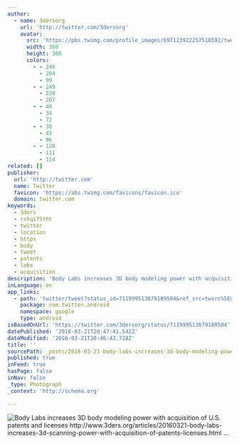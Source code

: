 ```yaml
---
author:
  - name: 3dersorg
    url: 'http://twitter.com/3dersorg'
    avatar:
      src: 'https://pbs.twimg.com/profile_images/697123922257518592/twesICYY_400x400.jpg'
      width: 360
      height: 360
      colors:
        - - 246
          - 204
          - 99
        - - 249
          - 238
          - 207
        - - 40
          - 34
          - 72
        - - 38
          - 43
          - 96
        - - 128
          - 111
          - 114
related: []
publisher:
  url: 'http://twitter.com'
  name: Twitter
  favicon: 'https://abs.twimg.com/favicons/favicon.ico'
  domain: twitter.com
keywords:
  - 3ders
  - rshqi75tht
  - twitter
  - location
  - https
  - body
  - tweet
  - patents
  - labs
  - acquisition
description: 'Body Labs increases 3D body modeling power with acquisition of U.S. patents and licenses http://www.3ders.org/articles/20160321-body-labs-increases-3d-scanning-power-with-acquisition-of-patents-licenses.html ...'
inLanguage: en
app_links:
  - path: 'twitter/tweet?status_id=711999513079189504&ref_src=twsrc%5Egoogle%7Ctwcamp%5Eandroidseo%7Ctwgr%5Estatus%7Ctwterm%5E711999513079189504'
    package: com.twitter.android
    namespace: google
    type: android
isBasedOnUrl: 'https://twitter.com/3dersorg/status/711999513079189504'
datePublished: '2016-03-21T20:47:41.542Z'
dateModified: '2016-03-21T20:46:42.728Z'
title: ''
sourcePath: _posts/2016-03-21-body-labs-increases-3d-body-modeling-power-with-acquisition.md
published: true
inFeed: true
hasPage: false
inNav: false
_type: Photograph
_context: 'http://schema.org'

---
```

![Body Labs increases 3D body modeling power with acquisition of U.S. patents and licenses http://www.3ders.org/articles/20160321-body-labs-increases-3d-scanning-power-with-acquisition-of-patents-licenses.html ...](https://pbs.twimg.com/media/CeGHyLsW4AINzB2.jpg:large)